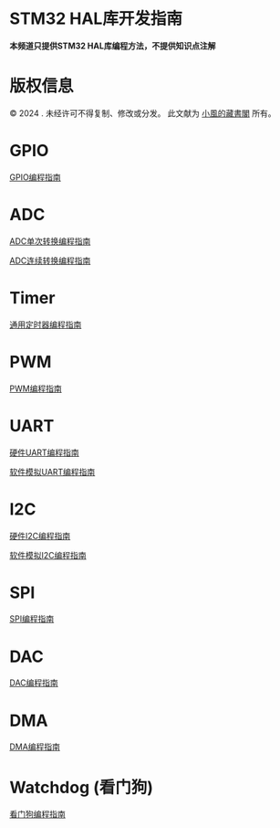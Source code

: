 # STM32 HAL库开发指南
**本频道只提供STM32 HAL库编程方法，不提供知识点注解**

# 版权信息

© 2024 . 未经许可不得复制、修改或分发。 此文献为 [小風的藏書閣](https://t.me/xfp2333) 所有。

# GPIO 
[GPIO编程指南](./GPIO/GPIO.md)

# ADC

[ADC单次转换编程指南](./ADC/ADCSHORT/ADCSHORT.MD)

[ADC连续转换编程指南](./ADC/ADCCOTINUOS/ADCCOTIN.MD)

# Timer

[通用定时器编程指南](./Timer/Timer.md)

# PWM
[PWM编程指南](./PWM/PWM.MD)

# UART
[硬件UART编程指南](./UART/HARDWARE/HARDWARE_UART.MD)

[软件模拟UART编程指南](./UART/Software/SOFTWARE_UART.MD)

# I2C 
[硬件I2C编程指南](./I2C/HARDWARE/HARDWARE_I2C.MD)

[软件模拟I2C编程指南](./I2C/SOFTERWARE/SOFTWARE_I2C.MD)

# SPI
[SPI编程指南](./SPI/SPI.MD)


# DAC
[DAC编程指南](./DAC/DAC.MD)

# DMA
[DMA编程指南](./DMA/DMA.MD)

# Watchdog (看门狗)
[看门狗编程指南](./WATCHDOG/WATCHDOG.MD)